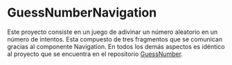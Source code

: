 # GuessNumberNavigation
Este proyecto consiste en un juego de adivinar un número aleatorio en un número de intentos.
Esta compuesto de tres fragmentos que se comunican gracias al componente Navigation. 
En todos los demás aspectos es idéntico al proyecto que se encuentra en el repositorio [GuessNumber](https://github.com/Cirglorfin/GuessNumber).
